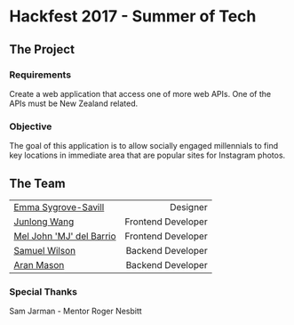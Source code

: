 # Hackfest 2017 - Summer of Tech

## The Project

### Requirements

Create a web application that access one of more web APIs. One of the APIs must be New Zealand related.

### Objective

The goal of this application is to allow socially engaged millennials to find key locations in immediate area that are popular sites for Instagram photos.

## The Team
| | |
|----------------------------------------------------|--:|
|[Emma Sygrove-Savill](http://www.emma-sygrovesavill.squarespace.com/) | Designer|
|[Junlong Wang](https://github.com/RyanWng) | Frontend Developer |
|[Mel John 'MJ' del Barrio](https://github.com/hemolyticus) | Frontend Developer |
|[Samuel Wilson](https://github.com/samWson) | Backend Developer |
|[Aran Mason](https://github.com/AngelOfMercy) | Backend Developer |

### Special Thanks
Sam Jarman - Mentor
Roger Nesbitt 